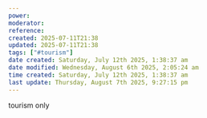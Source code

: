 ```yaml
---
power: 
moderator:
reference:
created: 2025-07-11T21:38
updated: 2025-07-11T21:38
tags: ["#tourism"]
date created: Saturday, July 12th 2025, 1:38:37 am
date modified: Wednesday, August 6th 2025, 2:05:24 am
time created: Saturday, July 12th 2025, 1:38:37 am
last update: Thursday, August 7th 2025, 9:27:15 pm
---
```


tourism only